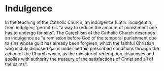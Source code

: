 # Indulgence
In the teaching of the Catholic Church, an indulgence (Latin: indulgentia, from indulgeo, 'permit') is "a way to reduce the amount of punishment one has to undergo for sins". The Catechism of the Catholic Church describes an indulgence as "a remission before God of the temporal punishment due to sins whose guilt has already been forgiven, which the faithful Christian who is duly disposed gains under certain prescribed conditions through the action of the Church which, as the minister of redemption, dispenses and applies with authority the treasury of the satisfactions of Christ and all of the saints".
